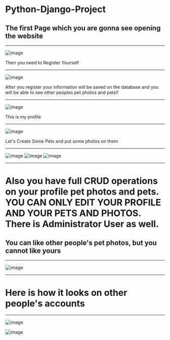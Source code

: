 # Python-Django-Project
<h2>The first Page which you are gonna see opening the website</h2>

<hr>

![image](https://github.com/darimachine/Python-Django-Project/assets/67830778/9fb37990-076a-490f-ae64-88e79ce7c3bf)


Then you need to Register Yourself

<hr>

![image](https://github.com/darimachine/Python-Django-Project/assets/67830778/c479c6a7-fce1-44ee-ba02-2914ab89c4f5)

After you register your information will be saved on the database and you will be able to see other peoples pet photos and pets!!

<hr>

![image](https://github.com/darimachine/Python-Django-Project/assets/67830778/fc294bfc-2d4f-4dec-91de-dc152ee609d1)

This is my profile

<hr>

![image](https://github.com/darimachine/Python-Django-Project/assets/67830778/2a0f85c2-3194-4565-ab73-7d037f6eac97)

Let's Create Some Pets and put some photos on them

<hr>

![image](https://github.com/darimachine/Python-Django-Project/assets/67830778/e1a785f2-ced5-49ed-976f-794b55425a2c)
![image](https://github.com/darimachine/Python-Django-Project/assets/67830778/e934135a-df09-45a0-932b-057fe2c74626)
![image](https://github.com/darimachine/Python-Django-Project/assets/67830778/4d5a386b-36f9-40c1-aa77-befef96032d8)

<hr>

<h1>Also you have full CRUD operations on your profile pet photos and pets. YOU CAN ONLY EDIT YOUR PROFILE AND YOUR PETS AND PHOTOS. There is Administrator User as well.</h1>

<h2> You can like other people's pet photos, but you cannot like yours</h2>

<hr>

![image](https://github.com/darimachine/Python-Django-Project/assets/67830778/722e7f5f-2791-44bf-8e38-bba4763b1922)

<hr>

<h1>Here is how it looks on other people's accounts </h1>

<hr>

![image](https://github.com/darimachine/Python-Django-Project/assets/67830778/c502ec5b-41f3-4e10-9b48-ed15095c6891)

![image](https://github.com/darimachine/Python-Django-Project/assets/67830778/d04468c5-0941-42f0-b0da-8e9cde75d1b6)


